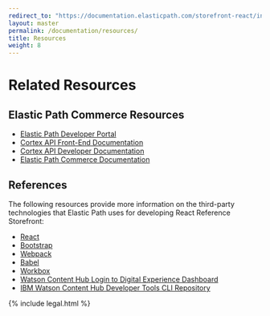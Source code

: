 ```yaml
---
redirect_to: "https://documentation.elasticpath.com/storefront-react/index.html"
layout: master
permalink: /documentation/resources/
title: Resources
weight: 8
---
```

# Related Resources

## Elastic Path Commerce Resources

- [Elastic Path Developer Portal ](http://touchpoint-developers.elasticpath.com/)
- [Cortex API Front-End Documentation](https://developers.elasticpath.com/commerce/api-client-home)
- [Cortex API Developer Documentation](https://developers.elasticpath.com/commerce/api-server-home/)
- [Elastic Path Commerce Documentation](https://developers.elasticpath.com/commerce/core-home)

## References

The following resources provide more information on the third-party technologies that Elastic Path uses for developing React Reference Storefront:

* [React](https://reactjs.org/)
* [Bootstrap](https://getbootstrap.com/docs/4.0/getting-started/introduction/)
* [Webpack](https://webpack.js.org/)
* [Babel](https://babeljs.io/)
* [Workbox](https://developers.google.com/web/tools/workbox/)
* [Watson Content Hub Login to Digital Experience Dashboard](http://digitalexperience.ibm.com/)
* [IBM Watson Content Hub Developer Tools CLI Repository](https://github.com/ibm-wch/wchtools-cli)

{% include legal.html %}
